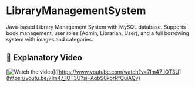 # LibraryManagementSystem
Java-based Library Management System with MySQL database. Supports book management, user roles (Admin, Librarian, User), and a full borrowing system with images and categories.
## 🎥 Explanatory Video
[![Watch the video](https://img.youtube.com/vi/7Im47_iOT3U/hqdefault.jpg)]([https://www.youtube.com/watch?v=7Im47_iOT3U](https://youtu.be/7Im47_iOT3U?si=AqbS0kbrRfQuiAQv)

